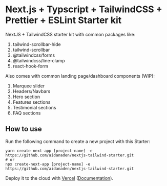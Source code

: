 # Next.js + Typscript + TailwindCSS + Prettier + ESLint Starter kit

NextJS + TailwindCSS starter kit with common packages like:
1. tailwind-scrollbar-hide
2. tailwind-scrollbar
3. @tailwindcss/forms
4. @tailwindcss/line-clamp
5. react-hook-form

Also comes with common landing page/dashboard components (WIP):
1. Marquee slider
2. Headers/Navbars
3. Hero section
4. Features sections
5. Testimonial sections
6. FAQ sections

## How to use

Run the following command to create a new project with this Starter:

```
yarn create next-app [project-name] -e https://github.com/aidanaden/nextjs-tailwind-starter.git
# or
npx create-next-app [project-name] -e https://github.com/aidanaden/nextjs-tailwind-starter.git
```

Deploy it to the cloud with [Vercel](https://vercel.com/new?utm_source=github&utm_medium=readme&utm_campaign=next-example) ([Documentation](https://nextjs.org/docs/deployment)).

